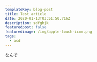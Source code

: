 ```yaml
---
templateKey: blog-post
title: Test article
date: 2020-01-13T03:51:50.716Z
description: sdfghjk
featuredpost: false
featuredimage: /img/apple-touch-icon.png
tags:
  - asd
---
```

なんで
